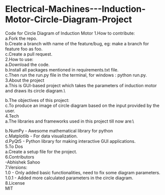 # Electrical-Machines---Induction-Motor-Circle-Diagram-Project
Code for Circle Diagram of Induction Motor
1.How to contribute:\
a.Fork the repo.\
b.Create a branch with name of the feature/bug, eg: make a branch for feature foo as foo.\
c.Create a pull request.\
2.How to use:\
a.Download the code.\
b.Install all packages mentioned in requirements.txt file.\
c.Then run the run.py file in the terminal, for windows : python run.py.\
3.About the project\
a.This is GUI-based project which takes the parameters of induction motor and draws its circle diagram.\

b.The objectives of this project:\
c.To produce an image of circle diagram based on the input provided by the user.\
4.Tech\
a.The libraries and frameworks used in this project till now are:\

b.NumPy - Awesome mathematical library for python\
c.Matplotlib - For data visualization.\
d.PyQt5 - Python library for making interactive GUI applications.\
5.To Dos\
a.Create a setup file for the project.\
6.Contributors\
-Abhishek Sahoo\
7.Versions:\
1.0 - Only added basic functionalities, need to fix some diagram parameters.\
1.0.1 - Added more calculated parameters in the circle diagram.\
8.License\
MIT
